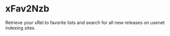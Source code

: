 xFav2Nzb
========

Retrieve your xRel.to favorite lists and search for all new releases on usenet indexing sites.
